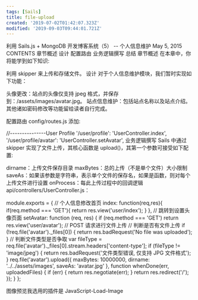 ```yaml
---
tags: [Sails]
title: file-upload
created: '2019-07-02T01:42:07.323Z'
modified: '2019-09-03T09:44:01.721Z'
---
```


利用 Sails.js + MongoDB 开发博客系统（5） -- 个人信息维护
May 5, 2015
CONTENTS
章节概述
设计
配置路由
业务逻辑撰写
总结
章节概述
在本章中，你将能学到如下知识:

利用 skipper 来上传和存储文件。
设计
对于个人信息维护模块，我们暂时实现如下功能：

头像更改：站点的头像仅支持 jpeg 格式，并保存到：/assets/images/avatar.jpg。
站点信息维护：包括站点名称以及站点介绍。
其他诸如密码修改等功能留给读者自行完成。

配置路由
config/routes.js 添加:

//---------------User Profile
    '/user/profile': 'UserController.index',
    '/user/profile/avatar': 'UserController.setAvatar',
业务逻辑撰写
Sails 中通过 skipper 实现了文件上传，其核心函数是 upload()，其第一个参数可接受如下配置:

dirname：上传文件保存目录
maxBytes：总的上传（不是单个文件）大小限制
saveAs：如果该参数是字符串，表示单个文件的保存名，如果是函数，则对每个上传文件进行设置
onProcess：每此上传过程中的回调逻辑
api/controllers/UserController.js：

module.exports = {
    // 个人信息修改首页
    index: function(req,res){
        if(req.method === 'GET'){
            return res.view('user/index');
        }
    },
    // 跳转到设置头像页面
    setAvatar: function (req, res) {
        if (req.method === 'GET')
            return res.view('user/avatar');
        // POST 请求进行文件上传
        // 判断是否有文件上传
        if (!req.file('avatar')._files[0]) {
            return res.badRequest('No file was uploaded');
        }
        // 判断文件类型是否争取
        var fileType = req.file('avatar')._files[0].stream.headers['content-type'];
        if (fileType != 'image/jpeg') {
            return res.badRequest('文件类型错误, 仅支持 JPG 文件格式');
        }
        req.file('avatar').upload({
            maxBytes: 10000000,
            dirname: '../../assets/images',
            saveAs: 'avatar.jpg'
        }, function whenDone(err, uploadedFiles) {
            if (err) {
                return res.negotiate(err);
            }
            return res.redirect('/');
        });
    }
};


图像预览我选用的插件是 JavaScript-Load-Image

